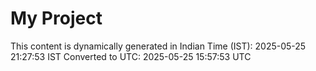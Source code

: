 # My Project

This content is dynamically generated in Indian Time (IST): 2025-05-25 21:27:53 IST
Converted to UTC: 2025-05-25 15:57:53 UTC
